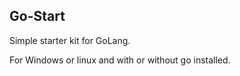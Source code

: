 ## Go-Start

Simple starter kit for GoLang.

For Windows or linux and with or without go installed. 
